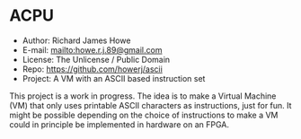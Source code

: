 # ACPU

* Author:  Richard James Howe
* E-mail:  <mailto:howe.r.j.89@gmail.com>
* License: The Unlicense / Public Domain
* Repo:    <https://github.com/howerj/ascii>
* Project: A VM with an ASCII based instruction set

This project is a work in progress. The idea is to make a Virtual Machine (VM) that
only uses printable ASCII characters as instructions, just for fun. It might be
possible depending on the choice of instructions to make a VM could in
principle be implemented in hardware on an FPGA.



